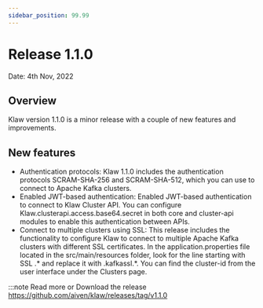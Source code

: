 ```yaml
---
sidebar_position: 99.99
---
```


# Release 1.1.0

Date: 4th Nov, 2022

## Overview

Klaw version 1.1.0 is a minor release with a couple of new features and
improvements.

## New features

- Authentication protocols: Klaw 1.1.0 includes the authentication
  protocols SCRAM-SHA-256 and SCRAM-SHA-512, which you can use to
  connect to Apache Kafka clusters.
- Enabled JWT-based authentication: Enabled JWT-based authentication
  to connect to Klaw Cluster API. You can configure
  Klaw.clusterapi.access.base64.secret in both core and cluster-api
  modules to enable this authentication between APIs.
- Connect to multiple clusters using SSL: This release includes the
  functionality to configure Klaw to connect to multiple Apache Kafka
  clusters with different SSL certificates. In the
  application.properties file located in the src/main/resources
  folder, look for the line starting with SSL .\* and replace it with
  .kafkassl.\*. You can find the cluster-id from the user interface
  under the Clusters page.

:::note
Read more or Download the release
<https://github.com/aiven/klaw/releases/tag/v1.1.0>
